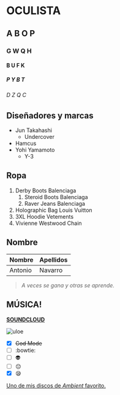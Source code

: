 # OCULISTA <!--H1-->

## A B O P <!--h2-->
### G W Q H <!--h3-->
#### B U F K <!--h4-->
##### P Y B T <!--h5-->
###### D Z Q C <!--h6-->


## Diseñadores y marcas
* Jun Takahashi 
  * Undercover
* Hamcus
* Yohi Yamamoto
  * Y-3
  
## Ropa

1. Derby Boots Balenciaga
   1. Steroid Boots Balenciaga
   2. Raver Jeans Balenciaga
2. Holographic Bag Louis Vuitton
3. 3XL Hoodie Vetements
4. Vivienne Westwood Chain

## Nombre

|Nombre|Apellidos|
|------|---------|
|Antonio|Navarro|  



> *A veces se gana y otras se aprende.*

## MÚSICA! 

[**SOUNDCLOUD**](https://soundcloud.com/uloee)


![uloe](https://images.genius.com/207376ce761cdbbbb997ee6e14552a69.300x300x1.jpg "Ａ ｅ ｓ ｔ ｅ ｔ ｈ ｉ ｃ")

* [x] ~~God Mode~~
* [ ] :bowtie:
* [ ] :alien:
* [ ] :pensive:
* [x] :sleepy:

<a href="https://www.youtube.com/watch?v=-CzO2yqmG9U">Uno de mis discos de *Ambient* favorito.